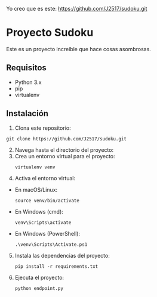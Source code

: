 Yo creo que es este: https://github.com/J2517/sudoku.git

# Proyecto  Sudoku

Este es un proyecto increíble que hace cosas asombrosas.

## Requisitos

- Python 3.x
- pip
- virtualenv

## Instalación

1. Clona este repositorio:

```shell
git clone https://github.com/J2517/sudoku.git

```

2. Navega hasta el directorio del proyecto:
3. Crea un entorno virtual para el proyecto:
    ``` shell
    virtualenv venv
    ```
4. Activa el entorno virtual:

- En macOS/Linux:
    ``` shell
    source venv/bin/activate
    ```
- En Windows (cmd):
    ``` 
    venv\Scripts\activate
    ```
- En Windows (PowerShell):
    ``` shell
    .\venv\Scripts\Activate.ps1  
    ```
5. Instala las dependencias del proyecto:
    ```shell
    pip install -r requirements.txt
    ```
   
6. Ejecuta el proyecto:
    ``` shell
    python endpoint.py